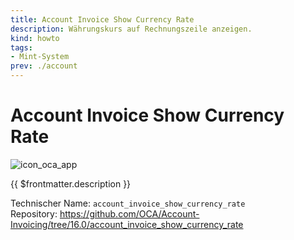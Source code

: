 ```yaml
---
title: Account Invoice Show Currency Rate
description: Währungskurs auf Rechnungszeile anzeigen.
kind: howto
tags:
- Mint-System
prev: ./account
---
```

# Account Invoice Show Currency Rate
![icon_oca_app](../attachments/icon_oca_app.png)

{{ $frontmatter.description }}

Technischer Name: `account_invoice_show_currency_rate`\
Repository: <https://github.com/OCA/Account-Invoicing/tree/16.0/account_invoice_show_currency_rate>
